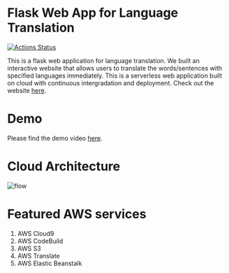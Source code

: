 # Flask Web App for Language Translation
[![Actions Status](https://codebuild.us-east-1.amazonaws.com/badges?uuid=eyJlbmNyeXB0ZWREYXRhIjoiZUx0aUVKNndVZXFkcjdLOUtiUWlqWUVSNUYyVEx6TlhEcjlVVTZlQ29jaEY3a0JwQlVVdDZGZktUMG9KMkd1VkpJNUZVRlpZUmFGcWpkc0xDblVqeDM0PSIsIml2UGFyYW1ldGVyU3BlYyI6ImxLSG5sY1dEK2p3T1FIN0MiLCJtYXRlcmlhbFNldFNlcmlhbCI6MX0%3D&branch=main)](https://github.com/JiamanBettyWu/ebflask)

This is a flask web application for language translation. We built an interactive website that allows users to translate the words/sentences with specified languages immediately. This is a serverless web application built on cloud with continuous intergradation and deployment. Check out the website [here](http://flask-env.eba-7pasacfp.us-east-1.elasticbeanstalk.com/).

# Demo
Please find the demo video [here](https://youtu.be/86fHNiLWelk).
# Cloud Architecture
![flow](https://user-images.githubusercontent.com/45084684/100038332-cb783680-2dd1-11eb-9b18-d75ecfc9fb6f.png)

# Featured AWS services
1. AWS Cloud9
2. AWS CodeBuild
3. AWS S3
4. AWS Translate
5. AWS Elastic Beanstalk
